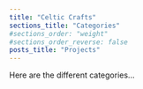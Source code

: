 ```yaml
---
title: "Celtic Crafts"
sections_title: "Categories"
#sections_order: "weight"
#sections_order_reverse: false
posts_title: "Projects"
---
```


Here are the different categories...




<!-- ---
# Template for projects.
title: "Celtic Crafts"
subtitle: ""
image: "celtic-cross-2-1226573.jpg"
#small_image: "<IMAGE_FILE>"
#small_url: "<URL>"
categories: [ "Crafts" ]
tags: [ "<TAG>" ]
# images_directory: "/images"
#images_static: "false"
#images_copyright: "<COPYRIGHT>"
##For "image" image files:
# (Only required for caption and specific copyrights)
#images:
#- src: "<IMAGE_FILE>"
#  title: "<LEGEND>"
#  copyright: "<COPYRIGHT>"
##For "logo" image files:
#resources:
#- src: "logos/<IMAGE_FILE>"
#  title: "<TOOLTIP>"
--- -->
